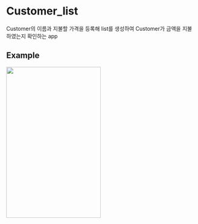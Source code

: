 # Customer_list

Customer의 이름과 지불할 가격을 등록해 list를 생성하여 Customer가 금액을 지불하였는지 확인하는 app

## Example

<img src="https://user-images.githubusercontent.com/65265805/85828466-73f28200-b7c3-11ea-8a8e-04072785e6ea.gif" height="400" width="250">

